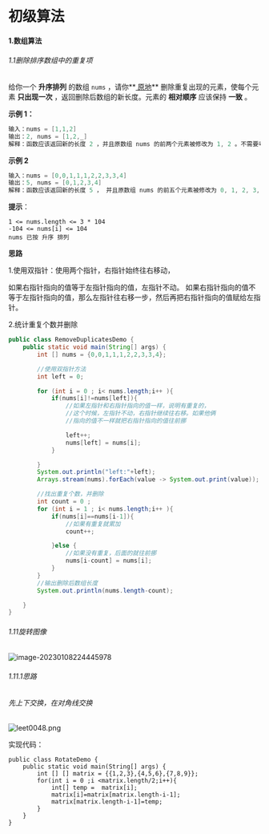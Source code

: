 # 初级算法

#### 1.数组算法

###### 1.1删除排序数组中的重复项

给你一个 **升序排列** 的数组 `nums` ，请你**[ 原地](http://baike.baidu.com/item/原地算法)** 删除重复出现的元素，使每个元素 **只出现一次** ，返回删除后数组的新长度。元素的 **相对顺序** 应该保持 **一致** 。

**示例 1：**

```java
输入：nums = [1,1,2]
输出：2, nums = [1,2,_]
解释：函数应该返回新的长度 2 ，并且原数组 nums 的前两个元素被修改为 1, 2 。不需要考虑数组中超出新长度后面的元素。
```

**示例 2**

```java
输入：nums = [0,0,1,1,1,2,2,3,3,4]
输出：5, nums = [0,1,2,3,4]
解释：函数应该返回新的长度 5 ， 并且原数组 nums 的前五个元素被修改为 0, 1, 2, 3, 4 。不需要考虑数组中超出新长度后面的元素。
```

 **提示**：

```
1 <= nums.length <= 3 * 104
-104 <= nums[i] <= 104
nums 已按 升序 排列
```

**思路**

1.使用双指针：使用两个指针，右指针始终往右移动，

如果右指针指向的值等于左指针指向的值，左指针不动。
如果右指针指向的值不等于左指针指向的值，那么左指针往右移一步，然后再把右指针指向的值赋给左指针。

2.统计重复个数并删除

```java
public class RemoveDuplicatesDemo {
    public static void main(String[] args) {
        int [] nums = {0,0,1,1,1,2,2,3,3,4};

        //使用双指针方法
        int left = 0;

        for (int i = 0 ; i< nums.length;i++ ){
            if(nums[i]!=nums[left]){
                //如果左指针和右指针指向的值一样，说明有重复的，
                //这个时候，左指针不动，右指针继续往右移。如果他俩
                //指向的值不一样就把右指针指向的值往前挪

                left++;
                nums[left] = nums[i];
            }

        }
        System.out.println("left:"+left);
        Arrays.stream(nums).forEach(value -> System.out.print(value));

        //找出重复个数，并删除
        int count = 0 ;
        for (int i = 1 ; i< nums.length;i++ ){
            if(nums[i]==nums[i-1]){
                //如果有重复就累加
                count++;

            }else {
                //如果没有重复，后面的就往前挪
                nums[i-count] = nums[i];
            }
        }
        //输出删除后数组长度
        System.out.println(nums.length-count);

    }
}
```



###### 1.11旋转图像 

![image-20230108224445978](C:\Users\Administrator\AppData\Roaming\Typora\typora-user-images\image-20230108224445978.png)

###### 1.11.1思路

###### 先上下交换，在对角线交换

![leet0048.png](https://pic.leetcode-cn.com/1615651665-WFwYuH-leet0048.png)

实现代码：

```
public class RotateDemo {
    public static void main(String[] args) {
        int [] [] matrix = {{1,2,3},{4,5,6},{7,8,9}};
        for(int i = 0 ;i <matrix.length/2;i++){
            int[] temp =  matrix[i];
            matrix[i]=matrix[matrix.length-i-1];
            matrix[matrix.length-i-1]=temp;
        }
    }
}
```
